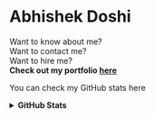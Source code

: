 # Abhishek Doshi

Want to know about me? <br>
Want to contact me?<br>
Want to hire me?<br>
<b>Check out my portfolio <a href="https://abhishekdoshi.netlify.app/home.html">here</a></b>

You can check my GitHub stats here
<details>	
  <summary><b>GitHub Stats</b></summary>
<img alt="" src="https://github-readme-stats.vercel.app/api?username=AbhishekDoshi26&count_private=true&show_icons=truehow_icons=true&hide_border=true" /> <br>
Some Advance Stats about my GitHub Profile - https://gitstats.me/AbhishekDoshi26<br>
  
</details>

